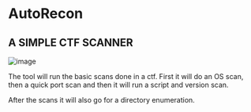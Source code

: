 # AutoRecon

## A SIMPLE CTF SCANNER

![image](https://user-images.githubusercontent.com/112231923/194545902-5033b336-0fc9-4186-8734-62dc9863b29b.png)


The tool will run the basic scans done in a ctf.
First it will do an OS scan, then a quick port scan and then it will run a script and version scan.

After the scans it will also go for a directory enumeration.
